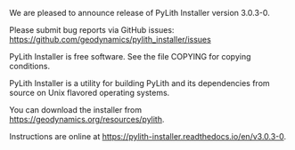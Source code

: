 We are pleased to announce release of PyLith Installer version 3.0.3-0.

Please submit bug reports via GitHub issues:
    https://github.com/geodynamics/pylith_installer/issues

PyLith Installer is free software.  See the file COPYING for copying
conditions.

PyLith Installer is a utility for building PyLith and its dependencies
from source on Unix flavored operating systems.

You can download the installer from https://geodynamics.org/resources/pylith.

Instructions are online at https://pylith-installer.readthedocs.io/en/v3.0.3-0.
